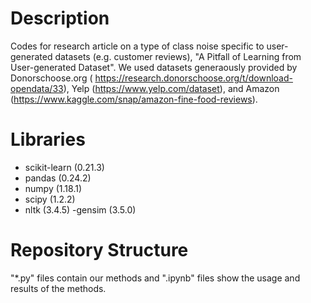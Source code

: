 # Description

Codes for research article on a type of class noise specific to user-generated datasets (e.g. customer reviews), "A Pitfall of Learning from User-generated Dataset". We used datasets generaously provided by Donorschoose.org ( https://research.donorschoose.org/t/download-opendata/33), Yelp (https://www.yelp.com/dataset), and Amazon (https://www.kaggle.com/snap/amazon-fine-food-reviews).

# Libraries
- scikit-learn (0.21.3)
- pandas (0.24.2)
- numpy (1.18.1)
- scipy (1.2.2)
- nltk (3.4.5)
-gensim (3.5.0)

# Repository Structure
"*.py" files contain our methods and ".ipynb" files show the usage and results of the methods.